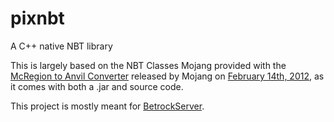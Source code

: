 # pixnbt
A C++ native NBT library

This is largely based on the NBT Classes Mojang provided with the [McRegion to Anvil Converter](https://web.archive.org/web/20140807224955/http://assets.minecraft.net/12w07a/Minecraft.AnvilConverter.zip) released by Mojang on [February 14th, 2012](https://web.archive.org/web/20120302221152/http://www.mojang.com/2012/02/new-minecraft-map-format-anvil), as it comes with both a .jar and source code.

This project is mostly meant for [BetrockServer](https://github.com/OfficialPixelBrush/BetrockServer).